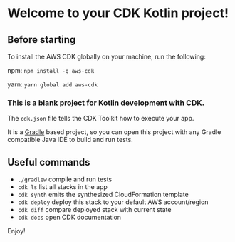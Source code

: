 # Welcome to your CDK Kotlin project!

## Before starting
To install the AWS CDK globally on your machine, run the following:

npm: `npm install -g aws-cdk`

yarn: `yarn global add aws-cdk`

### This is a blank project for Kotlin development with CDK.

The `cdk.json` file tells the CDK Toolkit how to execute your app.

It is a [Gradle](https://gradle.org/) based project, so you can open this project with any Gradle compatible Java IDE to build and run tests.

## Useful commands

 * `./gradlew`     compile and run tests
 * `cdk ls`          list all stacks in the app
 * `cdk synth`       emits the synthesized CloudFormation template
 * `cdk deploy`      deploy this stack to your default AWS account/region
 * `cdk diff`        compare deployed stack with current state
 * `cdk docs`        open CDK documentation

Enjoy!
